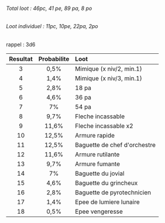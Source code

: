 
###### Total loot : 46pc, 41 pe, 89 pa, 8 po
###### Loot individuel : 11pc, 10pe, 22pa, 2po


rappel : 3d6

|Resultat | Probabilite | Loot |
|:--------: | :-----------:| :-----|
|3	| 0,5% | Mimique (x niv/2, min.1) |
|4	| 1,4% | Mimique (x niv/3, min.1) |
|5	| 2,8% | 18 pa |
|6	| 4,6% | 36 pa |
|7	| 7% | 54 pa |
|8	| 9,7% | Fleche incassable |
|9	| 11,6% | Fleche incassable x2 |
|10 | 12,5% | Armure rapide |
|11	| 12,5% | Baguette de chef d'orchestre |
|12	| 11,6% | Armure rutilante |
|13	|9,7% | Armure fumante |
|14	|7% | Baguette du jovial|
|15	|4,6% | Baguette du grincheux |
|16	|2,8% | Baguette de pyrotechnicien|
|17	|1,4% | Epee de lumiere lunaire|
|18	|0,5% | Epee vengeresse |
